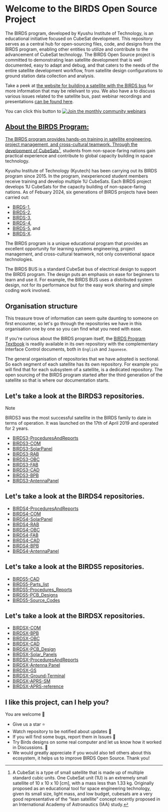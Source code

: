 # Welcome to the BIRDS Open Source Project

The BIRDS program, developed by Kyushu Institute of Technology, is an educational initiative focused on CubeSat development. 
This repository serves as a central hub for open-sourcing files, code, and designs from the BIRDS program, enabling other entities to utilize and contribute to the advancement of CubeSat technology. The BIRDS Open Source project is committed to demonstrating lean satellite development that is well documented, easy to adapt and debug, and that caters to the needs of the entire satellite development workflow, from satellite design configurations to ground station data collection and analysis. 

Take a peek at [the website for building a satellite with the BIRDS bus](https://birdsopensource.github.io/) for more information that may be relelvant to you. We also have a   to discuss various issues related to the satellite bus, past webinar recordings and presentations [can be found here](https://birdsopensource.github.io/resources/webinars).

You can click this button to 
<a href="https://lean-sat.org/opensource/"> 
<img alt="Join the monthly community webinars" src="https://img.shields.io/badge/join_the-monthly_webinars-orange" /> 

## About the BIRDS Program:

The BIRDS program provides hands-on training in satellite engineering, project management, and cross-cultural teamwork. 
Through the development of CubeSats[^1], students from non-space-faring nations gain practical experience and contribute to global capacity building in space technology.
[^1]: A CubeSat is a type of small satellite that is made up of multiple standard cubic units. 
  One CubeSat unit (1U) is an extremely small satellite of 10 x 10 x 10 [cm], with a mass less than 1.33 kg. 
Originally proposed as an educational tool for space engineering technology, given its small size, light mass, and low budget, cubesats are a very good representative of the “lean satellite” concept recently proposed in an International Academy of Astronautics (IAA) study. 

Kyushu Institute of Technology (Kyutech) has been carrying out its BIRDS program since 2015. In the program, inexperienced student members receive training and develop multiple 1U CubeSats. Each BIRDS project develops 1U CubeSats for the capacity building of non-space-faring nations. As of Febuary 2024, six generations of BIRDS projects have been carried
out: 
* [BIRDS-1](https://birds1.birds-project.com/),
* [BIRDS-2](https://birds2.birds-project.com/),
* [BIRDS-3](https://birds3.birds-project.com/),
* [BIRDS-4](https://birds4.birds-project.com/),
* [BIRDS-5](https://birds5.birds-project.com/), and
* [BIRDS-X](https://birds-x.birds-project.com/).

The BIRDS program is a unique educational program that provides an excellent opportunity for learning systems
engineering, project management, and cross-cultural teamwork, not only conventional space technologies.  

The BIRDS BUS is a standard CubeSat bus of electrical design to support the BIRDS program. The design puts an emphasis on ease for beginners to learn and use it. 
For example, the BIRDS BUS uses a distributed system design, not for its performance but for the easy work sharing and simple coding work involved. 

## Organisation structure
This treasure trove of information can seem quite daunting to someone on first encounter, so let's go through the repositories we have in this organisation one by one so you can find what you need with ease.

If you're curious about the BIRDS program itself, the [BIRDS Program Textbook](https://github.com/BIRDSOpenSource/BIRDS-GeneralDocumentation) is readily available in its own repository with the complementary Interface Control documents, both in `English` and `Japanese`.

The general organisation of repositories that we have adopted is sectional. So each segment of each satellite has its own repository.
For example you will find that for each subsystem of a satellite, is a dedicated repository. The open sourcing of the BIRDS program started after the third generation of the satellite so that is where our documentation starts.

## Let's take a look at the BIRDS3 repositories.
> [!NOTE]
> BIRDS3 was the most successful satellite in the BIRDS family to date in terms of operation. It was launched on the 17th of April 2019 and operated for 2 years.

* [BIRDS3-ProceduresAndReports](https://github.com/BIRDSOpenSource/BIRDS3-ProceduresAndReports)
* [BIRDS3-COM](https://github.com/BIRDSOpenSource/BIRDS3-COM)
* [BIRDS3-SolarPanel](https://github.com/BIRDSOpenSource/BIRDS3-SolarPanel)
* [BIRDS3-RAB](https://github.com/BIRDSOpenSource/BIRDS3-RAB)
* [BIRDS3-OBC](https://github.com/BIRDSOpenSource/BIRDS3-OBC)
* [BIRDS3-FAB](https://github.com/BIRDSOpenSource/BIRDS3-FAB)
* [BIRDS3-CAD](https://github.com/BIRDSOpenSource/BIRDS3-CAD)
* [BIRDS3-BPB](https://github.com/BIRDSOpenSource/BIRDS3-BPB)
* [BIRDS3-AntennaPanel](https://github.com/BIRDSOpenSource/BIRDS3-AntennaPanel)

## Let's take a look at the BIRDS4 repositories.

* [BIRDS4-ProceduresAndReports](https://github.com/BIRDSOpenSource/BIRDS4-ProceduresAndReports)
* [BIRDS4-COM](https://github.com/BIRDSOpenSource/BIRDS4-COM)
* [BIRDS4-SolarPanel](https://github.com/BIRDSOpenSource/BIRDS4-SolarPanel)
* [BIRDS4-RAB](https://github.com/BIRDSOpenSource/BIRDS4-RAB)
* [BIRDS4-OBC](https://github.com/BIRDSOpenSource/BIRDS4-OBC)
* [BIRDS4-FAB](https://github.com/BIRDSOpenSource/BIRDS4-FAB)
* [BIRDS4-CAD](https://github.com/BIRDSOpenSource/BIRDS4-CAD)
* [BIRDS4-BPB](https://github.com/BIRDSOpenSource/BIRDS4-BPB)
* [BIRDS4-AntennaPanel](https://github.com/BIRDSOpenSource/BIRDS4-AntennaPanel)

## Let's take a look at the BIRDS5 repositories.
* [BIRDS5-CAD](https://github.com/BIRDSOpenSource/BIRDS5-CAD)
* [BIRDS5-Parts_list](https://github.com/BIRDSOpenSource/BIRDS5-Parts_list)
* [BIRDS5-Procedures_Reports](https://github.com/BIRDSOpenSource/BIRDS5-Procedures_Reports)
* [BIRDS5-PCB_Designs](https://github.com/BIRDSOpenSource/BIRDS5-PCB_Designs)
* [BIRDS5-Source_Codes](https://github.com/BIRDSOpenSource/BIRDS5-Source_Codes)

## Let's take a look at the BIRDSX repositories.

* [BIRDSX-COM](https://github.com/BIRDSOpenSource/BIRDSX-COM)
* [BIRDSX-BPB](https://github.com/BIRDSOpenSource/BIRDSX-BPB)
* [BIRDSX-OBC](https://github.com/BIRDSOpenSource/BIRDSX-OBC)
* [BIRDSX-CAD](https://github.com/BIRDSOpenSource/BIRDSX-CAD)
* [BIRDSX-PCB_Design](https://github.com/BIRDSOpenSource/BIRDSX-PCB_Design)
* [BIRDSX-Solar_Panels](https://github.com/BIRDSOpenSource/BIRDSX-SolarPanel)
* [BIRDSX-ProceduresAndReports](https://github.com/BIRDSOpenSource/BIRDSX-ProceduresAndReports)
* [BIRDSX-Antenna Panel](https://github.com/BIRDSOpenSource/BIRDSX-AntennaPanel)
* [BIRDSX-GS](https://github.com/BIRDSOpenSource/BIRDSX-GS)
* [BIRDSX-Ground-Terminal](https://github.com/BIRDSOpenSource/BIRDSX-Ground-Terminal)
* [BIRDSX-APRS-SM](https://github.com/BIRDSOpenSource/BIRDSX-APRS-SM)
* [BIRDSX-APRS-reference](https://github.com/BIRDSOpenSource/BIRDSX-APRS-reference)

## I like this project, can I help you?
You are welcome 🙂

* Give us a star ⭐
* Watch repository to be notified about updates 👀
* If you will find some bugs, report them in Issues 🐞
* Try Birds designs on some real computer and let us know how it worked in Discussions. 💬
* We would greatly appreciate if you would also tell others about this ecosystem, it helps us to improve BIRDS Open Source. Thank you!

